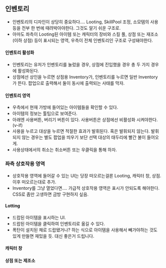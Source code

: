 ## 인벤토리
+ 인벤토리의 디자인이 상당히 중요하다.... Looting, SkillPool 조정, 소모템의 사용등을 전부 한 번에 때려박아야한다. 그것도 알기 쉬운 구조로.
+ 아마도 좌측이 Looting된 아이템 또는 캐릭터의 장비와 스킬 풀, 상점 또는 재조소(이하 상점) 등이 표시되는 영역, 우측이 전체 인벤토리인 구조로 구성돼야한다.

#### 인벤토리 활성화
+ 인벤토리는 유저가 인벤토리를 눌렀을 경우, 상점에 진입했을 경우 총 두 가지 경우에 활성화된다.
+ 상점에선 상인을 누르면 상점용 Inventory가, 인벤토리를 누르면 일반 Inventory가 뜬다. 팝업으로 출력해서 둘이 동시에 출력되는 사태를 막자.

#### 인벤토리 영역
+ 우측에서 현재 가방에 들어있는 아이템들을 확인할 수 있다.
+ 아이템의 정보는 툴팁으로 보여준다.
+ 아래엔 사용버튼, 버리기 버튼이 있다. 사용버튼은 상점에선 비활성화 시켜야한다. (v-if)
+ 사용을 누르고 대상을 누르면 적절한 효과가 발휘된다. 혹은 발휘되지 않는다. 발휘되지 않는 경우는 별도 팝업을 띄우기 보단 선택 대상의 태두리에 빨간 불이 들어오게.
+ 사용상태에서의 취소는 취소버튼 또는 우클릭을 통해 하자.

### 좌측 상호작용 영역
+ 상호작용 영역에 들어갈 수 있는 UI는 당장 떠오르는걸론 Looting, 캐릭터 창, 상점. 이후 떠오르는대로 추가.
+ Inventory를 그냥 열었다면.... 가급적 상호작용 영역은 표시가 안되도록 해야한다. CSS로 좀만 고생하면 금방 구현하지 싶음.
#### Lotting
+ 드랍된 아이템을 표시하는 UI.
+ 드랍된 아이템을 클릭하여 인벤토리로 옮길 수 있다.
+ 폭탄이 설치된 채로 드랍됐거나? 하는 식으로 아이템을 사용해서 빼가야하는 것도 있게 만들면 재밌을 듯. 대신 좋은거 드립니다.
#### 캐릭터 창
#### 상점 또는 제조소
